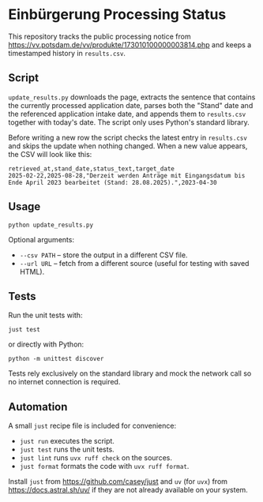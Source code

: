 # Einbürgerung Processing Status

This repository tracks the public processing notice from https://vv.potsdam.de/vv/produkte/173010100000003814.php and keeps a timestamped history in `results.csv`.

## Script

`update_results.py` downloads the page, extracts the sentence that contains the currently processed application date, parses both the "Stand" date and the referenced application intake date, and appends them to `results.csv` together with today's date. The script only uses Python's standard library.

Before writing a new row the script checks the latest entry in `results.csv` and skips the update when nothing changed. When a new value appears, the CSV will look like this:

```
retrieved_at,stand_date,status_text,target_date
2025-02-22,2025-08-28,"Derzeit werden Anträge mit Eingangsdatum bis Ende April 2023 bearbeitet (Stand: 28.08.2025).",2023-04-30
```

## Usage

```
python update_results.py
```

Optional arguments:

- `--csv PATH` – store the output in a different CSV file.
- `--url URL` – fetch from a different source (useful for testing with saved HTML).

## Tests

Run the unit tests with:

```
just test
```

or directly with Python:

```
python -m unittest discover
```

Tests rely exclusively on the standard library and mock the network call so no internet connection is required.

## Automation

A small `just` recipe file is included for convenience:

- `just run` executes the script.
- `just test` runs the unit tests.
- `just lint` runs `uvx ruff check` on the sources.
- `just format` formats the code with `uvx ruff format`.

Install `just` from https://github.com/casey/just and `uv` (for `uvx`) from https://docs.astral.sh/uv/ if they are not already available on your system.
